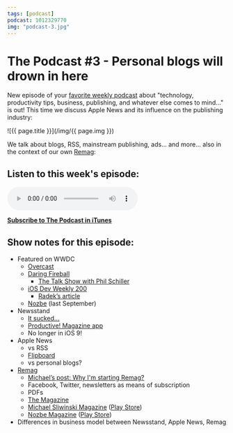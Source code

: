 ```yaml
---
tags: [podcast]
podcast: 1012329770
img: "podcast-3.jpg"
---
```


# The Podcast #3 - Personal blogs will drown in here

New episode of your [favorite weekly podcast][p] about "technology, productivity tips, business, publishing, and whatever else comes to mind..." is out! This time we discuss Apple News and its influence on the publishing industry:

<!--More-->

![{{ page.title }}](/img/{{ page.img }})

We talk about blogs, RSS, mainstream publishing, ads... and more... also in the context of our own [Remag](https://remag.me):

## Listen to this week's episode:

<audio controls>
<source src="https://files.nozbe.com/podcast/003.mp3" type="audio/mpeg">
</audio>

**[Subscribe to The Podcast in iTunes][i]**

## Show notes for this episode:

  * Featured on WWDC
    * [Overcast](https://overcast.fm/)
    * [Daring Fireball](http://daringfireball.net/)
      * [The Talk Show with Phil Schiller](http://daringfireball.net/thetalkshow/2015/06/09/ep-123)
    * [iOS Dev Weekly 200](https://iosdevweekly.com/issues/200)
      * [Radek’s article](http://radex.io/watch/hyphenation/)
    * [Nozbe](https://twitter.com/nozbe/status/522834954611200001) (last September)
  * Newsstand
    * [It sucked…](http://www.marco.org/2013/11/29/ios7-newsstand)
    * [Productive! Magazine app](https://itunes.apple.com/us/app/productive!-magazine/id452699030?mt=8)
    * No longer in iOS 9!
  * Apple News
    * vs RSS
    * [Flipboard](https://flipboard.com/)
    * vs personal blogs?
  * [Remag](https://remag.me/)
    * [Michael’s post: Why I'm starting Remag?](/why-remag/)
    * Facebook, Twitter, newsletters as means of subscription
    * PDFs
    * [The Magazine](http://the-magazine.org/)
    * [Michael Sliwinski Magazine](https://itunes.apple.com/us/app/michael-sliwinski-magazine/id966825119?mt=8) ([Play Store](https://play.google.com/store/apps/details?id=me.remag.sliwinski))
    * [Nozbe Magazine](https://itunes.apple.com/us/app/nozbe-magazine/id913504732?mt=8) ([Play Store](https://play.google.com/store/apps/details?id=com.productivemagazine.nozbemag))
  * Differences in business model between Newsstand, Apple News, Remag

[e]: /podcast-3
[p]: /podcast
[n]: https://michael.gratis/nozbe
[r]: https://michael.gratis/radex
[i]: https://michael.gratis/thepodcast